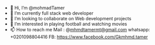 - 👋 Hi, I’m @mohmadTamer
- 🌱 I’m currently full stack web developer
- 💞️ I’m looking to collaborate on Web development projects
- 👀 I’m interested in playing football and watching movies
- 📫 How to reach me
Mail : @mhmdtamermt@gmail.com
whatsapp: +0201098804416
FB: https://www.facebook.com/Gkmhmd.tamer
<!---
mohmadTamer/mohmadTamer is a ✨ special ✨ repository because its `README.md` (this file) appears on your GitHub profile.
You can click the Preview link to take a look at your changes.
--->
